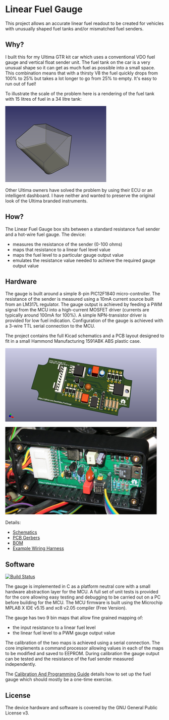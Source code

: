 # Linear Fuel Gauge

This project allows an accurate linear fuel readout to be created for vehicles with unusually shaped fuel tanks and/or mismatched fuel senders.

## Why?

I built this for my Ultima GTR kit car which uses a conventional VDO fuel gauge and vertical float sender unit. The fuel tank on the car is a very unusual shape so it can get as much fuel as possible into a small space. This combination means that with a thirsty V8 the fuel quickly drops from 100% to 25% but takes a lot longer to go from 25% to empty. It's easy to run out of fuel!

To illustrate the scale of the problem here is a rendering of the fuel tank with 15 litres of fuel in a 34 litre tank:

![Cutaway render of Ultima GTR fuel tank](docs/ultima-fuel-tank.png)

Other Ultima owners have solved the problem by using their ECU or an intelligent dashboard. I have neither and wanted to preserve the original look of the Ultima branded instruments.

## How?

The Linear Fuel Gauge box sits between a standard resistance fuel sender and a hot-wire fuel gauge. The device:
 * measures the resistance of the sender (0-100 ohms)
 * maps that resistance to a linear fuel level value
 * maps the fuel level to a particular gauge output value
 * emulates the resistance value needed to achieve the required gauge output value
 
## Hardware

The gauge is built around a simple 8-pin PIC12F1840 micro-controller. The resistance of the sender is measured using a 10mA current source built from an LM317L regulator. The gauge output is achieved by feeding a PWM signal from the MCU into a high-current MOSFET driver (currents are typically around 100mA for 100%). A simple NPN-transistor driver is provided for low fuel indication. Configuration of the gauge is achieved with a 3-wire TTL serial connection to the MCU.

The project contains the full Kicad schematics and a PCB layout designed to fit in a small Hammond Manufacturing 1591ABK ABS plastic case.

![Fuel Gauge PCB 3D render](docs/FuelGauge-pcb-render.png)

![Fuel Gauge assembled unit](docs/FuelGauge-assembled-board.jpg)

Details:
 * [Schematics](hardware/FuelGauge.pdf)
 * [PCB Gerbers](hardware/gerbers/FuelGauge-1.0.zip)
 * [BOM](docs/BOM.md)
 * [Example Wiring Harness](wiring/wiring.pdf)

## Software

[![Build Status](https://travis-ci.org/davefiddes/FuelGauge.svg?branch=master)](https://travis-ci.org/davefiddes/FuelGauge)

The gauge is implemented in C as a platform neutral core with a small hardware abstraction layer for the MCU. A full set of unit tests is provided for the core allowing easy testing and debugging to be carried out on a PC before building for the MCU. The MCU firmware is built using the Microchip MPLAB X IDE v5.15 and xc8 v2.05 compiler (Free Version).

 The gauge has two 9 bin maps that allow fine grained mapping of:
 * the input resistance to a linear fuel level
 * the linear fuel level to a PWM gauge output value

 The calibration of the two maps is achieved using a serial connection. The core implements a command processor allowing values in each of the maps to be modified and saved to EEPROM. During calibration the gauge output can be tested and the resistance of the fuel sender measured independently.

 The [Calibration And Programming Guide](docs/user-guide.md) details how to set up the fuel gauge which should mostly be a one-time exercise.

 ## License

 The device hardware and software is covered by the GNU General Public License v3.